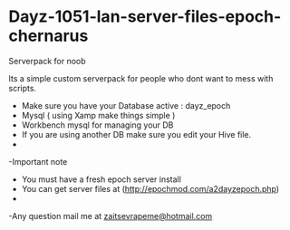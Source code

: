 # Dayz-1051-lan-server-files-epoch-chernarus
Serverpack for noob

Its a simple custom serverpack for people who dont want to mess with scripts.


- Make sure you have your Database active : dayz_epoch
- Mysql ( using Xamp make things simple )
- Workbench mysql for managing your DB
- If you are using another DB make sure you edit your Hive file.
- 


-Important note
- You must have a fresh epoch server install
- You can get server files at (http://epochmod.com/a2dayzepoch.php)
- 


-Any question mail me at zaitsevrapeme@hotmail.com

